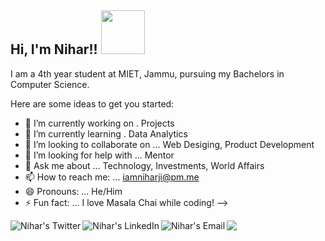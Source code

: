 <h2> Hi, I'm Nihar!! <img src="https://media.giphy.com/media/mGcNjsfWAjY5AEZNw6/giphy.gif" width="70"></h2>

I am a 4th year student at MIET, Jammu, pursuing my Bachelors in Computer Science.<br>

Here are some ideas to get you started:

- 🔭 I’m currently working on . Projects
- 🌱 I’m currently learning . Data Analytics 
- 👯 I’m looking to collaborate on ... Web Desiging, Product Development 
- 🤔 I’m looking for help with ... Mentor 
- 💬 Ask me about ... Technology, Investments, World Affairs
- 📫 How to reach me: ... iamniharji@pm.me 
- 😄 Pronouns: ... He/Him
- ⚡ Fun fact: ... I love Masala Chai while coding!
-->


<a href="https://www.twitter.com/zutshi_nihar">
  <img align="left" alt="Nihar's Twitter" src="https://img.icons8.com/bubbles/50/000000/twitter.png"/>
</a>

<a href="https://www.linkedin.com/inniharzutshi/">
  <img align="left" alt="Nihar's LinkedIn" src="https://img.icons8.com/bubbles/50/000000/linkedin.png"/>
</a>

<a href="mailto:niharzutshi12@yahoo.com">
  <img align="left" alt="Nihar's Email" src="https://img.icons8.com/clouds/50/000000/yahoo.png"/>
</a>

<a href="http://behance.net/niharzutshi">
<img src="https://img.icons8.com/bubbles/50/000000/behance.png"/>
</a>
